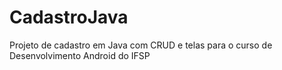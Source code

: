 # CadastroJava
Projeto de cadastro em Java com CRUD e telas para o curso de Desenvolvimento Android do IFSP
